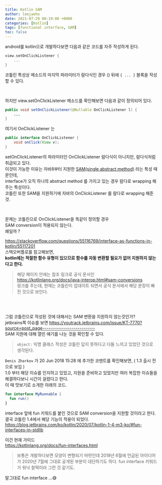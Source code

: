 ```yaml
---
title: Kotlin SAM
author: leejaeho
date: 2021-07-29 00:19:00 +0900
categories: [Kotlin]
tags: [functional interface, SAM]
toc: false
---
```


android를 kotlin으로 개발하다보면 다음과 같은 코드를 자주 작성하게 된다.

```kotlin
view.setOnClickListener {
    ...
}
```

코틀린 특성상 메소드의 마지막 파라미터가 람다식인 경우 () 뒤에 `{ ... }` 블록을 작성할 수 있다.

<br>

하지만 view.setOnClickListener 메소드를 확인해보면 다음과 같이 정의되어 있다.

```java
public void setOnClickListener(@Nullable OnClickListener l) {
    ...
}
```

여기서 OnClickListener 는
```java
public interface OnClickListener {
    void onClick(View v);
}
```

setOnClickListener의 파라미터인 OnClickListener 람다식이 아니지만,  람다식처럼 취급되고 있다. <br>
이것이 가능한 이유는 자바8부터 지원한 <u>SAM(single abstract method)</u> 라는 특성 때문인데, <br>
interface가 오직 하나의 abstract method 를 가지고 있는 경우 람다로 wrapping 해주는 특성이다. <br>
코틀린 또한 SAM을 지원하기에 자바의 OnClickListener 를 람다로 wrapping 해준 것.

<br>

문제는 코틀린으로 OnClickListener을 똑같이 정의할 경우 <br>
SAM conversion이 적용되지 않는다. <br>
왜일까 ?

<https://stackoverflow.com/questions/55116769/interface-as-functions-in-kotlin/55117201>
<br> 스택오버플로를 참고해보면, <br> **kotlin에는 적절한 함수 유형이 있으므로 함수를 자동 변환할 필요가 없어 지원하지 않는다고 한다.** <br>
> 해당 페이지 안에는 참조 링크로 공식 문서인 <https://kotlinlang.org/docs/java-interop.html#sam-conversions><br> 링크를 주는데,
현재는 코틀린이 업데이트 되면서 공식 문서에서 해당 문장이 빠진 것으로 보인다.

<br><br>

그럼 코틀린으로 작성된 것에 대해서는 SAM 변환을 지원하지 않는것인가? <br>
jetbrains쪽 이슈를 보면 <https://youtrack.jetbrains.com/issue/KT-7770?source=post_page---------------------------> <br>
SAM 지원에 대해 열띤 얘기를 나눈 것을 확인할 수 있다. <br>
> `object:` 익명 클래스 작성은 코틀린 답지 못하다고 다들 느끼고 있었던 것으로 생각된다. <br>

`Denis Zharkov` 가 20 Jun 2018 15:28 에 추가한 코멘트를 확인해보면, ( 1.3 출시 전으로 보임  ) <br>
1.0 부터 해당 이슈를 인지하고 있었고, 지원을 준비하고 있었지만 여러 복잡한 이슈들을 해결하다보니 시간이 걸렸다고 한다.
<br> 이 때 맛보기로 소개한 아래의 코드.
```kotlin
fun interface MyRunnable {
  fun run()
}
```

interface 앞에 fun 키워드를 붙인 것으로 SAM conversion을 지원할 것이라고 한다. <br>
결국 코틀린 1.4에서 해당 기능이 적용이 되었다. <br>
<https://blog.jetbrains.com/ko/kotlin/2020/07/kotlin-1-4-m3-ko/#fun-interfaces-in-stdlib> <br>

이건 현재 가이드 <br>
<https://kotlinlang.org/docs/fun-interfaces.html>

> 보통은 개발하다보면 모양이 변형되기 마련인데 2018년 6월에 언급된 아이디어가 2020년 7월에 그대로 공개된 부분이 대단하기도 하다.
> fun interface 키워드가 워낙 찰떡이라 그런 것 같기도.

말그대로 fun interface ...😅
